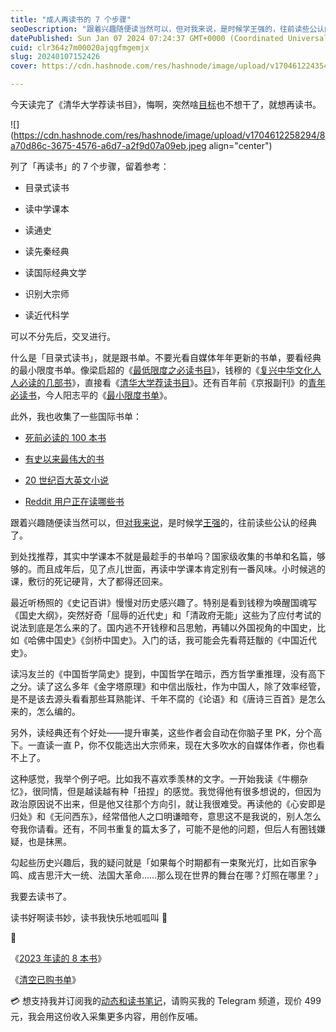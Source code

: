 ```yaml
---
title: "成人再读书的 7 个步骤"
seoDescription: "跟着兴趣随便读当然可以，但对我来说，是时候学王强的，往前读些公认的经典了。"
datePublished: Sun Jan 07 2024 07:24:37 GMT+0000 (Coordinated Universal Time)
cuid: clr364z7m00020ajqgfmgemjx
slug: 20240107152426
cover: https://cdn.hashnode.com/res/hashnode/image/upload/v1704612243541/af9fd9c9-72db-43bf-9980-04b0ccc506c3.jpeg

---
```


今天读完了《清华大学荐读书目》，悔啊，突然啥[目标](https://mp.weixin.qq.com/s?__biz=MzI3MzU5MDA1OQ==&mid=2247488436&idx=1&sn=ddfc00a434f4259d561b3ba26d5e2d79&chksm=eb21a1f0dc5628e64a8c8e6f05c93e7f1f4c52ffbb7fc3125d6e9b694d610faf37639f15c81e&token=2078807458&lang=zh_CN#)也不想干了，就想再读书。

![](https://cdn.hashnode.com/res/hashnode/image/upload/v1704612258294/8a70d86c-3675-4576-a6d7-a2f9d07a09eb.jpeg align="center")

列了「再读书」的 7 个步骤，留着参考：

* 目录式读书
    
* 读中学课本
    
* 读通史
    
* 读先秦经典
    
* 读国际经典文学
    
* 识别大宗师
    
* 读近代科学
    

可以不分先后，交叉进行。

什么是「目录式读书」，就是跟书单。不要光看自媒体年年更新的书单，要看经典的最小限度书单。像梁启超的《[最低限度之必读书目](https://www.sohu.com/a/131622737_228930)》，钱穆的《[复兴中华文化人人必读的几部书](https://www.sohu.com/a/230646068_374594)》，直接看《[清华大学荐读书目](https://book.douban.com/subject/28533962/)》。还有百年前《京报副刊》的[青年必读书](https://www.douban.com/doulist/3400998/)，今人阳志平的《[最小限度书单](https://www.douban.com/doulist/154926335/)》。

此外，我也收集了一些国际书单：

* [死前必读的 100 本书](https://medium.com/world-literature/creating-the-ultimate-list-100-books-to-read-before-you-die-45f1b722b2e5)
    
* [有史以来最伟大的书](https://thegreatestbooks.org/)
    
* [20 世纪百大英文小说](https://zh.wikipedia.org/wiki/20%E4%B8%96%E7%B4%80%E7%99%BE%E5%A4%A7%E8%8B%B1%E6%96%87%E5%B0%8F%E8%AA%AA)
    
* [Reddit 用户正在读哪些书](https://www.redditreads.com/)
    

跟着兴趣随便读当然可以，但[对我来说](https://mp.weixin.qq.com/s?__biz=MzI3MzU5MDA1OQ==&mid=2247485347&idx=1&sn=14b8042d79c97171d8c02034800a961b&chksm=eb21b5e7dc563cf181f2c2d70235eb322b615a31aa91a0671db913cea55564f5b45bcdde9c2f&token=2078807458&lang=zh_CN#rd)，是时候学[王强](https://www.bilibili.com/video/BV1RN41197s9/)的，往前读些公认的经典了。

到处找推荐，其实中学课本不就是最趁手的书单吗？国家级收集的书单和名篇，够够的。而且成年后，见了点儿世面，再读中学课本肯定别有一番风味。小时候逃的课，敷衍的死记硬背，大了都得还回来。

最近听杨照的《史记百讲》慢慢对历史感兴趣了。特别是看到钱穆为唤醒国魂写《国史大纲》，突然好奇「屈辱的近代史」和「清政府无能」这些为了应付考试的说法到底是怎么来的了。国内逃不开钱穆和吕思勉，再辅以外国视角的中国史，比如《哈佛中国史》《剑桥中国史》。入门的话，我可能会先看蒋廷黻的《中国近代史》。

读冯友兰的《中国哲学简史》提到，中国哲学在暗示，西方哲学重推理，没有高下之分。读了这么多年《金字塔原理》和中信出版社，作为中国人，除了效率经管，是不是该去源头看看那些耳熟能详、千年不腐的《论语》和《唐诗三百首》是怎么来的，怎么编的。

另外，读经典还有个好处——提升审美，这些作者会自动在你脑子里 PK，分个高下。一直读一直 P，你不仅能选出大宗师来，现在大多吹水的自媒体作者，你也看不上了。

这种感觉，我举个例子吧。比如我不喜欢季羡林的文字。一开始我读《牛棚杂忆》，很同情，但是越读越有种「扭捏」的感觉。我觉得他有很多想说的，但因为政治原因说不出来，但是他又往那个方向引，就让我很难受。再读他的《心安即是归处》和《无问西东》，经常借他人之口明谦暗夸，意思这不是我说的，别人怎么夸我你请看。还有，不同书重复的篇太多了，可能不是他的问题，但后人有圈钱嫌疑，也是抹黑。

勾起些历史兴趣后，我的疑问就是「如果每个时期都有一束聚光灯，比如百家争鸣、成吉思汗大一统、法国大革命……那么现在世界的舞台在哪？灯照在哪里？」

我要去读书了。

读书好啊读书妙，读书我快乐地呱呱叫 👶

🔗

《[2023 年读的 8 本书](https://mp.weixin.qq.com/s?__biz=MzI3MzU5MDA1OQ==&mid=2247488224&idx=1&sn=b569ebc1717fb407690902455778be05&chksm=eb21a0a4dc5629b2937dc9b6237e5ae980e07c4bb0c63e705cd3e91c714aa0b53622259b7593#)》

《[清空已购书单](https://mp.weixin.qq.com/s?__biz=MzI3MzU5MDA1OQ==&mid=2247488442&idx=1&sn=c2f2bbe4b15959ea1feb7537c472ae89&chksm=eb21a1fedc5628e88b4c94f6938756a7b2cfd3adca3ee05434ea786a62d4755b4f085a1508c2&token=2078807458&lang=zh_CN#)》

💳 想支持我并订阅我的[动态和读书笔记](https://mp.weixin.qq.com/s/A_yK10ktL8Nl7RzsnGwzEg)，请购买我的 Telegram 频道，现价 499 元，我会用这份收入采集更多内容，用创作反哺。